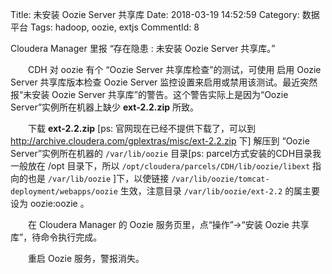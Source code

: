 Title: 未安装 Oozie Server 共享库
Date: 2018-03-19 14:52:59
Category: 数据平台
Tags: hadoop, oozie, extjs
CommentId: 8


Cloudera Manager 里报 “存在隐患 : 未安装 Oozie Server 共享库。”

<!-- PELICAN_END_SUMMARY -->

　　CDH 对 oozie 有个 “Oozie Server 共享库检查”的测试，可使用 启用 Oozie Server 共享库版本检查 Oozie Server 监控设置来启用或禁用该测试。最近突然报“未安装 Oozie Server 共享库”的警告。这个警告实际上是因为“Oozie Server”实例所在机器上缺少 **ext-2.2.zip** 所致。

　　下载 **ext-2.2.zip** [ps: 官网现在已经不提供下载了，可以到 http://archive.cloudera.com/gplextras/misc/ext-2.2.zip 下] 解压到 “Oozie Server”实例所在机器的 `/var/lib/oozie` 目录[ps: parcel方式安装的CDH目录我一般放在 /opt 目录下，所以 `/opt/cloudera/parcels/CDH/lib/oozie/libext` 指向的也是 `/var/lib/oozie` ]下，以使链接 `/var/lib/oozie/tomcat-deployment/webapps/oozie` 生效，注意目录 `/var/lib/oozie/ext-2.2` 的属主要设为 oozie:oozie 。

　　在 Cloudera Manager 的 Oozie 服务页里，点“操作”->“安装 Oozie 共享库”，待命令执行完成。

　　重启 Oozie 服务，警报消失。
